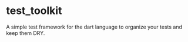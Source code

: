 test_toolkit
============

A simple test framework for the dart language to organize your tests and keep them DRY.
